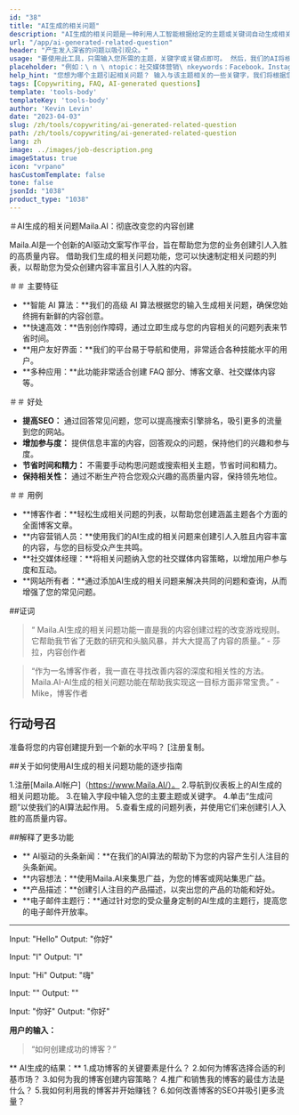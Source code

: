 ```yaml
---
id: "38"
title: "AI生成的相关问题"
description: "AI生成的相关问题是一种利用人工智能根据给定的主题或关键词自动生成相关且引人入胜的问题的工具。该工具非常适合生成FAQ部分、讨论论坛、社交媒体内容等，确保您解决了目标受众最重要的关注点。如果给定的文本长度小于3个字符，则直接返回该文本。"
url: "/app/ai-generated-related-question"
header: "产生发人深省的问题以吸引观众。"
usage: "要使用此工具，只需输入您所需的主题，关键字或关键点即可。 然后，我们的AI将根据您的意见产生一组精心设计，相关和引人入胜的问题。"
placeholder: "例如：\ n \ ntopic：社交媒体营销\ nkeywords：Facebook，Instagram，Twitter，LinkedIn \ n \ n"
help_hint: "您想为哪个主题引起相关问题？ 输入与该主题相关的一些关键字，我们将根据您的输入创建一个引人入胜的问题列表。 建议提供特定的重点或您想要问题的方面。"
tags: [Copywriting, FAQ, AI-generated questions]
template: 'tools-body'
templateKey: 'tools-body'
author: 'Kevin Levin'
date: "2023-04-03"
slug: /zh/tools/copywriting/ai-generated-related-question
path: /zh/tools/copywriting/ai-generated-related-question
lang: zh
image: ../images/job-description.png
imageStatus: true
icon: "vrpano"
hasCustomTemplate: false
tone: false
jsonId: "1038"
product_type: "1038"
---
```

＃AI生成的相关问题Maila.AI：彻底改变您的内容创建

Maila.AI是一个创新的AI驱动文案写作平台，旨在帮助您为您的业务创建引人入胜的高质量内容。 借助我们生成的相关问题功能，您可以快速制定相关问题的列表，以帮助您为受众创建内容丰富且引人入胜的内容。

＃＃ 主要特征

- **智能 AI 算法：**我们的高级 AI 算法根据您的输入生成相关问题，确保您始终拥有新鲜的内容创意。
- **快速高效：**告别创作障碍，通过立即生成与您的内容相关的问题列表来节省时间。
- **用户友好界面：**我们的平台易于导航和使用，非常适合各种技能水平的用户。
- **多种应用：**此功能非常适合创建 FAQ 部分、博客文章、社交媒体内容等。

＃＃ 好处

- **提高SEO：** 通过回答常见问题，您可以提高搜索引擎排名，吸引更多的流量到您的网站。
- **增加参与度：** 提供信息丰富的内容，回答观众的问题，保持他们的兴趣和参与度。
- **节省时间和精力：** 不需要手动构思问题或搜索相关主题，节省时间和精力。
- **保持相关性：** 通过不断生产符合您观众兴趣的高质量内容，保持领先地位。

＃＃ 用例

 -  **博客作者：**轻松生成相关问题的列表，以帮助您创建涵盖主题各个方面的全面博客文章。
  -  **内容营销人员：**使用我们的AI生成的相关问题来创建引人入胜且内容丰富的内容，与您的目标受众产生共鸣。
  -  **社交媒体经理：**将相关问题纳入您的社交媒体内容策略，以增加用户参与度和互动。
  -  **网站所有者：**通过添加AI生成的相关问题来解决共同的问题和查询，从而增强了您的常见问题。

##证词

>“ Maila.AI生成的相关问题功能一直是我的内容创建过程的改变游戏规则。它帮助我节省了无数的研究和头脑风暴，并大大提高了内容的质量。”  - 莎拉，内容创作者

>“作为一名博客作者，我一直在寻找改善内容的深度和相关性的方法。Maila.AI-AI生成的相关问题功能在帮助我实现这一目标方面非常宝贵。”  -Mike，博客作者

## 行动号召

准备将您的内容创建提升到一个新的水平吗？  [注册复制。

##关于如何使用AI生成的相关问题功能的逐步指南

1.注册[Maila.AI帐户]（https://www.Maila.AI/）。
 2.导航到仪表板上的AI生成的相关问题功能。
 3.在输入字段中输入您的主要主题或关键字。
 4.单击“生成问题”以使我们的AI算法起作用。
 5.查看生成的问题列表，并使用它们来创建引人入胜的高质量内容。

##解释了更多功能

 -  ** AI驱动的头条新闻：**在我们的AI算法的帮助下为您的内容产生引人注目的头条新闻。
  -  **内容想法：**使用Maila.AI来集思广益，为您的博客或网站集思广益。
  -  **产品描述：**创建引人注目的产品描述，以突出您的产品的功能和好处。
  -  **电子邮件主题行：**通过针对您的受众量身定制的AI生成的主题行，提高您的电子邮件开放率。

---

Input: "Hello"
Output: "你好"

Input: "I"
Output: "I"

Input: "Hi"
Output: "嗨"

Input: ""
Output: "" 

Input: "你好"
Output: "你好"

**用户的输入：**
 >“如何创建成功的博客？”

** AI生成的结果：**
 1.成功博客的关键要素是什么？
 2.如何为博客选择合适的利基市场？
 3.如何为我的博客创建内容策略？
 4.推广和销售我的博客的最佳方法是什么？
 5.我如何利用我的博客并开始赚钱？
 6.如何改善博客的SEO并吸引更多流量？
